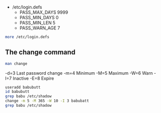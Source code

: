 - /etc/login.defs
	- PASS_MAX_DAYS 9999
	- PASS_MIN_DAYS 0
	- PASS_MIN_LEN 5
	- PASS_WARN_AGE 7
```bash
more /etc/login.defs
```
## The change command
```bash
man change
```
-d=3 Last password change
-m=4 Minimum
-M=5 Maximum
-W=6 Warn
-I=7 Inactive
-E=8 Expire
```bash
useradd babubutt
id babubutt
grep babu /etc/shadow
change -m 5 -M 365 -W 10 -I 3 babubatt
grep babu /etc/shadow
```